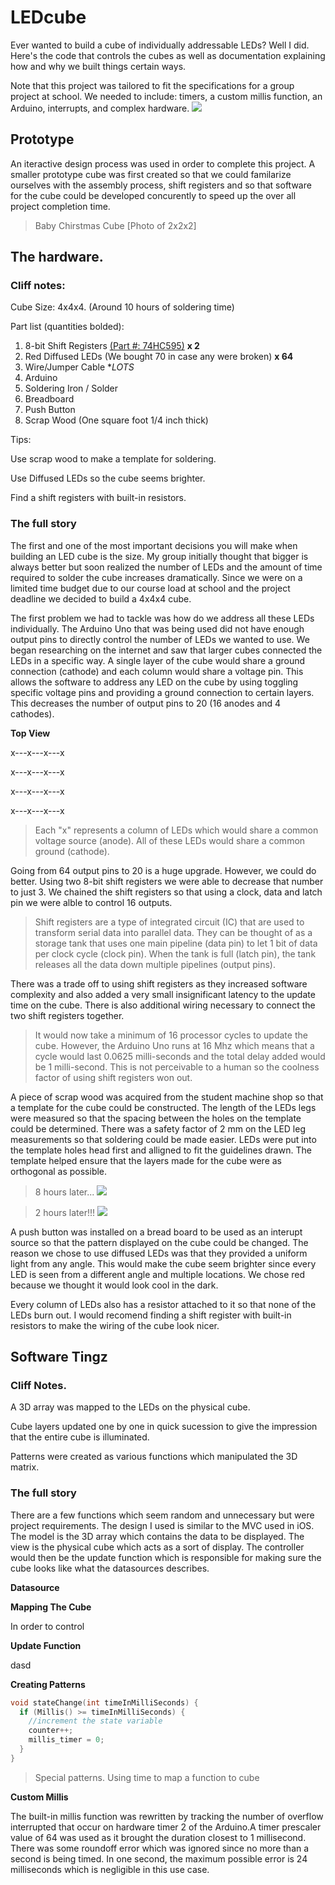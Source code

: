 # LEDcube

Ever wanted to build a cube of individually addressable LEDs? Well I did. Here's the code that controls the cubes as well as documentation explaining how and why we built things certain ways.

Note that this project was tailored to fit the specifications for a group project at school. We needed to include: timers, a custom millis function, an Arduino, interrupts, and complex hardware.
![](https://github.com/stefanp312/LEDcube/blob/master/imagesForReadMe/Collage.jpg)

## Prototype

An iteractive design process was used in order to complete this project. A smaller prototype cube was first created so that we could familarize ourselves with the assembly process, shift registers and so that software for the cube could be developed concurently to speed up the over all project completion time.

> Baby Chirstmas Cube
[Photo of 2x2x2]


## The hardware.

### Cliff notes:

Cube Size: 4x4x4. (Around 10 hours of soldering time)
  
Part list (quantities bolded): 
  1. 8-bit Shift Registers [(Part #: 74HC595)](https://www.sparkfun.com/products/733)  **x 2**
  2. Red Diffused LEDs (We bought 70 in case any were broken) **x 64**
  3. Wire/Jumper Cable **LOTS*
  4. Arduino
  5. Soldering Iron / Solder
  6. Breadboard
  7. Push Button 
  8. Scrap Wood (One square foot 1/4 inch thick)
  
Tips:

Use scrap wood to make a template for soldering.

Use Diffused LEDs so the cube seems brighter.

Find a shift registers with built-in resistors.

### The full story

The first and one of the most important decisions you will make when building an LED cube is the size. My group initially thought that bigger is always better but soon realized the number of LEDs and the amount of time required to solder the cube increases dramatically. Since we were on a limited time budget due to our course load at school and the project deadline we decided to build a 4x4x4 cube.

The first problem we had to tackle was how do we address all these LEDs individually. The Arduino Uno that was being used did not have enough output pins to directly control the number of LEDs we wanted to use. We began researching on the internet and saw that larger cubes connected the LEDs in a specific way. A single layer of the cube would share a ground connection (cathode) and each column would share a voltage pin. This allows the software to address any LED on the cube by using toggling specific voltage pins and providing a ground connection to certain layers. This decreases the number of output pins to 20 (16 anodes and 4 cathodes).

**Top View**

x---x---x---x

x---x---x---x

x---x---x---x

x---x---x---x

> Each "x" represents a column of LEDs which would share a common voltage source (anode).
>All of these LEDs would share a common ground (cathode).

Going from 64 output pins to 20 is a huge upgrade. However, we could do better. Using two 8-bit shift registers we were able to decrease that number to just 3. We chained the shift registers so that using a clock, data and latch pin we were alble to control 16 outputs.

> Shift registers are a type of integrated circuit (IC) that are used to transform serial data into parallel data. They can be thought of as a storage tank that uses one main pipeline (data pin) to let 1 bit of data per clock cycle (clock pin). When the tank is full (latch pin), the tank releases all the data down multiple pipelines (output pins). 

There was a trade off to using shift registers as they increased software complexity and also added a very small insignificant latency to the update time on the cube. There is also additional wiring necessary to connect the two shift registers together.

> It would now take a minimum of 16 processor cycles to update the cube. However, the Arduino Uno runs at 16 Mhz which means that a cycle would last 0.0625 milli-seconds and the total delay added would be 1 milli-second.
> This is not perceivable to a human so the coolness factor of using shift registers won out.

A piece of scrap wood was acquired from the student machine shop so that a template for the cube could be constructed. The length of the LEDs legs were measured so that the spacing between the holes on the template could be determined. There was a safety factor of 2 mm on the LED leg measurements so that soldering could be made easier. LEDs were put into the template holes head first and alligned to fit the guidelines drawn. The template helped ensure that the layers made for the cube were as orthogonal as possible.

> 8 hours later...
> ![](https://github.com/stefanp312/LEDcube/blob/master/imagesForReadMe/CreatingLayers.jpg)

> 2 hours later!!!
> ![](https://github.com/stefanp312/LEDcube/blob/master/imagesForReadMe/FinalProduct.jpg)

A push button was installed on a bread board to be used as an interupt source so that the pattern displayed on the cube could be changed. The reason we chose to use diffused LEDs was that they provided a uniform light from any angle. This would make the cube seem brighter since every LED is seen from a different angle and multiple locations. We chose red because we thought it would look cool in the dark.

Every column of LEDs also has a resistor attached to it so that none of the LEDs burn out. I would recomend finding a shift register with built-in resistors to make the wiring of the cube look nicer.

## Software Tingz

### Cliff Notes.

  A 3D array was mapped to the LEDs on the physical cube.
  
  Cube layers updated one by one in quick sucession to give the impression that the entire cube is illuminated.
  
  Patterns were created as various functions which manipulated the 3D matrix.
  
  
### The full story

There are a few functions which seem random and unnecessary but were project requirements. The design I used is similar to the MVC used in iOS. The model is the 3D array which contains the data to be displayed. The view is the physical cube which acts as a sort of display. The controller would then be the update function which is responsible for making sure the cube looks like what the datasources describes.

**Datasource**


**Mapping The Cube**

In order to control

**Update Function**

dasd

**Creating Patterns**
```C
void stateChange(int timeInMilliSeconds) {
  if (Millis() >= timeInMilliSeconds) {
    //increment the state variable
    counter++;
    millis_timer = 0;
  }
}
```
>Special patterns. Using time to map a function to cube

**Custom Millis**

The built-in millis function was rewritten by tracking the number of overflow interrupted that occur on hardware timer 2 of the Arduino.A timer prescaler value of 64 was used as it brought the duration closest to 1 millisecond. There was some roundoff error which was ignored since no more than a second is being timed. In one second, the maximum possible error is 24 milliseconds which is negligible in this use case.



